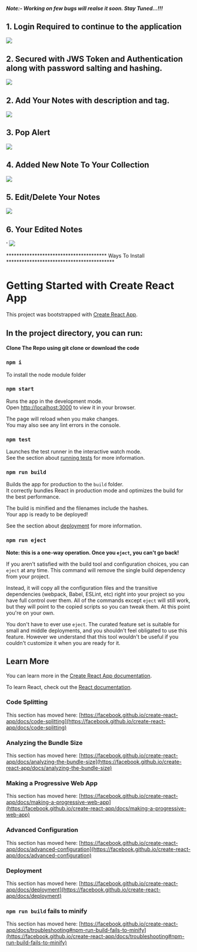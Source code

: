 <h5>Note:- Working on few bugs will realse it soon.
Stay Tuned...!!!</h5>




<h2>1. Login Required to continue to the application </h2> 
<img src="https://user-images.githubusercontent.com/56889369/148630099-9fe59b77-760c-4c72-8c49-405b0510d6ff.JPG">

<h2>2. Secured with JWS Token and Authentication along with password salting and hashing.</h2>
<img src="https://user-images.githubusercontent.com/56889369/148630360-710d79c3-b7a6-477a-a630-5e653046ab27.JPG">




<h2>2. Add Your Notes with description and tag.</h2>
<img src="https://user-images.githubusercontent.com/56889369/148630098-f0f90039-a56e-4634-ab6d-c912a02b1604.JPG">


<h2>3. Pop Alert</h2>
<img src="https://user-images.githubusercontent.com/56889369/148630090-5b69750f-0472-40f8-93d8-07ca07e4b2f1.JPG">


<h2>4. Added New Note To Your Collection</h2>
<img src="https://user-images.githubusercontent.com/56889369/148630092-0cb6f541-d2e0-4da3-8845-f30294c9be87.JPG">



<h2>5. Edit/Delete Your Notes</h2>
<img src="https://user-images.githubusercontent.com/56889369/148630093-ed1211d4-40b3-4fdb-a939-6cebd12ca5e8.JPG">


<h2>6. Your Edited Notes</h2>'
<img src="https://user-images.githubusercontent.com/56889369/148630430-27fd2233-ee19-4487-8f94-7e1812c20ad4.JPG">




*************************************** Ways To Install ******************************************

# Getting Started with Create React App

This project was bootstrapped with [Create React App](https://github.com/facebook/create-react-app).


## In the project directory, you can run:

<h4>Clone The Repo using git clone or download the code </h4>

### `npm i` 
To install the node module folder

### `npm start`

Runs the app in the development mode.\
Open [http://localhost:3000](http://localhost:3000) to view it in your browser.

The page will reload when you make changes.\
You may also see any lint errors in the console.

### `npm test`

Launches the test runner in the interactive watch mode.\
See the section about [running tests](https://facebook.github.io/create-react-app/docs/running-tests) for more information.

### `npm run build`

Builds the app for production to the `build` folder.\
It correctly bundles React in production mode and optimizes the build for the best performance.

The build is minified and the filenames include the hashes.\
Your app is ready to be deployed!

See the section about [deployment](https://facebook.github.io/create-react-app/docs/deployment) for more information.

### `npm run eject`

**Note: this is a one-way operation. Once you `eject`, you can't go back!**

If you aren't satisfied with the build tool and configuration choices, you can `eject` at any time. This command will remove the single build dependency from your project.

Instead, it will copy all the configuration files and the transitive dependencies (webpack, Babel, ESLint, etc) right into your project so you have full control over them. All of the commands except `eject` will still work, but they will point to the copied scripts so you can tweak them. At this point you're on your own.

You don't have to ever use `eject`. The curated feature set is suitable for small and middle deployments, and you shouldn't feel obligated to use this feature. However we understand that this tool wouldn't be useful if you couldn't customize it when you are ready for it.

## Learn More

You can learn more in the [Create React App documentation](https://facebook.github.io/create-react-app/docs/getting-started).

To learn React, check out the [React documentation](https://reactjs.org/).

### Code Splitting

This section has moved here: [https://facebook.github.io/create-react-app/docs/code-splitting](https://facebook.github.io/create-react-app/docs/code-splitting)

### Analyzing the Bundle Size

This section has moved here: [https://facebook.github.io/create-react-app/docs/analyzing-the-bundle-size](https://facebook.github.io/create-react-app/docs/analyzing-the-bundle-size)

### Making a Progressive Web App

This section has moved here: [https://facebook.github.io/create-react-app/docs/making-a-progressive-web-app](https://facebook.github.io/create-react-app/docs/making-a-progressive-web-app)

### Advanced Configuration

This section has moved here: [https://facebook.github.io/create-react-app/docs/advanced-configuration](https://facebook.github.io/create-react-app/docs/advanced-configuration)

### Deployment

This section has moved here: [https://facebook.github.io/create-react-app/docs/deployment](https://facebook.github.io/create-react-app/docs/deployment)

### `npm run build` fails to minify

This section has moved here: [https://facebook.github.io/create-react-app/docs/troubleshooting#npm-run-build-fails-to-minify](https://facebook.github.io/create-react-app/docs/troubleshooting#npm-run-build-fails-to-minify)

